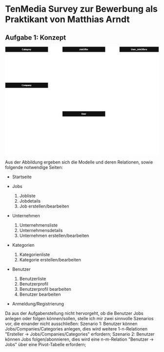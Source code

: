 # TenMedia Survey zur Bewerbung als Praktikant von Matthias Arndt

## Aufgabe 1: Konzept

![Abbildung ERM](tenmedia_survey_a1.png)

Aus der Abbildung ergeben sich die Modelle und deren Relationen, sowie folgende notwendige Seiten:
- Startseite

- Jobs
   1. Jobliste
   2. Jobdetails
   3. Job erstellen/bearbeiten

- Unternehmen
   1. Unternehmensliste
   2. Unternehmensdetails
   3. Unternehmen erstellen/bearbeiten

- Kategorien
   1. Kategorienliste
   2. Kategorie erstellen/bearbeiten

- Benutzer
   1. Benutzerliste
   2. Benutzerprofil
   3. Benutzerprofil bearbeiten
   4. Benutzer bearbeiten

- Anmeldung/Registrierung

Da aus der Aufgabenstellung nicht hervorgeht, ob die Benutzer Jobs anlegen oder folgen können/sollen, stelle ich mir zwei sinnvolle Szenarios vor, die einander nicht ausschließen: 
Szenario 1: Benutzer können Jobs/Companies/Categories anlegen, dies wird weitere 1-n-Relationen "Ersteller -> Jobs/Companies/Categories" erfordern;
Szenario 2: Benutzer können Jobs folgen/abonnieren, dies wird eine n-m-Relation "Benutzer -> Jobs" über eine Pivot-Tabelle erfordern;